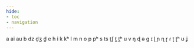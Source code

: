 ```yaml
---
hide:
- toc
- navigation
---
```

a
ai
au
b
dz
d̠ʒ
d̪
e
h
i
k
kʰ
l
m
n
o
p
pʰ
s
ts
t̠ʃ
t̪
t̪ʰ
u
v
ŋ
ɖ
ə
ɡ
ɪ
ɭ
ɲ
ɳ
ɽ
ɾ
ʈ
ʈʰ
ʊ
ʝ
